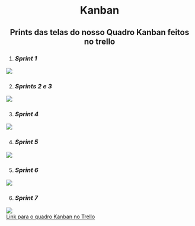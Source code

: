 <h1 align="center"> Kanban </h1>
<h2 align="center"> Prints das telas do nosso Quadro Kanban feitos no trello </h2>

1. ### _**Sprint 1**_

<img src="./assets/imagens/Kanban/Print1.PNG"/>

2. ### _**Sprints 2 e 3**_

<img src="./assets/imagens/Kanban/Print2.PNG"/>

3. ### _**Sprint 4**_

<img src="./assets/imagens/Kanban/Print3.PNG"/>

4. ### _**Sprint 5**_

<img src="./assets/imagens/Kanban/Print4.PNG"/>

5. ### _**Sprint 6**_

<img src="./assets/imagens/Kanban/Print5.PNG"/>

6. ### _**Sprint 7**_
<img src="./assets/imagens/Kanban/Print6.PNG"/>

</br>
<a href="https://trello.com/invite/b/ghwl3ajQ/ATTIa33136d8c490d8099d992126ba12d4653751ABF5/dsps-skateshop" target="_blank">Link para o quadro Kanban no Trello</a>
